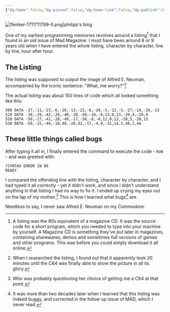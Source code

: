 ```yaml
---
{"dg-home":false,"dg-pinned":false,"dg-home-link":false,"dg-publish":true,"disabled rules":["header-increment","yaml-title","yaml-title-alias","file-name-heading"],"title":"What, me worry?","dg-permalink":"what-me-worry/","created-date":"2020-10-20T00:00:00","aliases":["What, me worry?"],"linter-yaml-title-alias":"What, me worry?","updated-date":"2025-05-05T17:44:28","tags":["dgarticle","pet-project-sematary"],"dg-path":"what-me-worry.md","permalink":"/what-me-worry/","dgPassFrontmatter":true}
---
```



![flenker-1711711799-0.png|philipp's blog](/img/user/attachments/flenker-1711711799-0.png)

One of my earliest programming memories revolves around a listing[^2] that I found in an old issue of Mad Magazine. I must have been around 8 or 9 years old when I have entered the whole listing, character by character, line by line, hour after hour.

## The Listing
The listing was supposed to output the image of Alfred E. Neuman, accompanied by the iconic sentence: "What, me worry?"[^1]

The actual listing was about 150 lines of code which all looked something like this:
```
500 DATA -27,-11,-23,-6,-28,-13,-22,-6,-20,-5,-12,-5,-27,-14,-26,-13
510 DATA -38,-29,-42,-28,-40,-28,-50,-16,-8,13,0,13,-29,4,-29,9
520 DATA -50,-17,-41,-28,-49,-17,-50,-8,-8,12,0,12,-28,5,-28,13
530 DATA -50,-15,-49,-10,40,-26,42,-17,-4,9,-21,14,5,48,2,44
```

## These little things called bugs
After typing it all in, I finally entered the command to execute the code - `RUN` -  and was greeted with:

```
?SYNTAX ERROR IN 80
READY
```

I compared the offending line with the listing, character by character, and I had typed it all correctly - yet it didn't work, and since I didn't understand anything in that listing I had no way to fix it. I ended up crying my eyes out on the lap of my mother.[^3] This is how I learned what bugs[^4] are.

Needless to say, I never saw Alfred E. Neuman on my Commodore.

[^1]: When I researched the listing, I found out that it apparently took 20 minutes until the C64 was finally able to show the picture in all its glory.
[^2]: A listing was the 80s equivalent of a magazine CD. It was the source code for a short program, which you needed to type into your machine by yourself. A Magazine CD is something they've put later in magazines, containing sharewares, demos and sometimes full versions of games and other programs. This was before you could simply download it all online.
[^3]: Who was probably questioning her choice of getting me a C64 at that point.
[^4]: It was more than two decades later when I learned that this listing was indeed buggy, and corrected in the follow up issue of MAD, which I never read.
